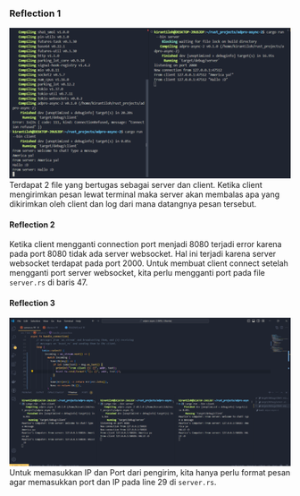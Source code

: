 ### Reflection 1
![Reflection 1](image.png)
Terdapat 2 file yang bertugas sebagai server dan client. Ketika client mengirimkan pesan lewat terminal maka server akan membalas apa yang dikirimkan oleh client dan log dari mana datangnya pesan tersebut.

#### Reflection 2
Ketika client mengganti connection port menjadi 8080 terjadi error karena pada port 8080 tidak ada server websocket. Hal ini terjadi karena server websocket terdapat pada port 2000. Untuk membuat client connect setelah mengganti port server websocket, kita perlu mengganti port pada file `server.rs` di baris 47. 

#### Reflection 3
![alt text](image-1.png)
Untuk memasukkan IP dan Port dari pengirim, kita hanya perlu format pesan agar memasukkan port dan IP pada line 29 di `server.rs`. 